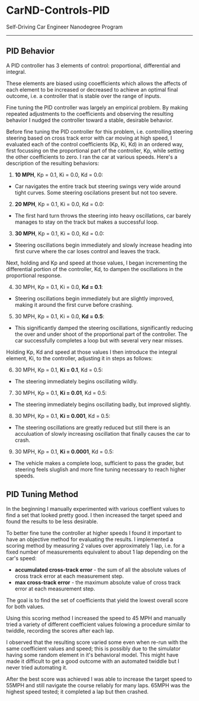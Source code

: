 # CarND-Controls-PID
Self-Driving Car Engineer Nanodegree Program

---

## PID Behavior

A PID controller has 3 elements of control: proportional, differential and integral.

These elements are biased using cooefficients which allows the affects of each element to be increased or decreased to achieve an optimal final outcome, i.e. a controller that is stable over the range of inputs.

Fine tuning the PID controller was largely an empirical problem. By making repeated adjustments to the coefficients and observing the resulting behavior I nudged the controller toward a stable, desirable behavior.

Before fine tuning the PID controller for this problem, i.e. controlling steering steering based on cross track error with car moving at high speed, I evaluated each of the control coefficients (Kp, Ki, Kd) in an ordered way, first focussing on the proportional part of the controller, Kp, while setting the other coefficients to zero. I ran the car at various speeds.  Here's a description of the resulting behaviors:

1. **10 MPH**, Kp = 0.1, Ki = 0.0,  Kd = 0.0:
  - Car navigates the entire track but steering swings very wide around tight curves.  Some steering oscilations present but not too severe.  
2. **20 MPH**, Kp = 0.1, Ki = 0.0,  Kd = 0.0:
  - The first hard turn throws the steering into heavy oscillations, car barely manages to stay on the track but makes a successful loop.
3. **30 MPH**, Kp = 0.1, Ki = 0.0,  Kd = 0.0:
  - Steering oscillations begin immediately and slowly increase heading into first curve where the car loses control and leaves the track.  

Next, holding and Kp and speed at those values, I began incrementing the differential portion of the controller, Kd, to dampen the oscillations in the proportional response.   

4. 30 MPH, Kp = 0.1, Ki = 0.0,  **Kd = 0.1**:
  - Steering oscillations begin immediately but are slightly improved, making it around the first curve before crashing. 
5. 30 MPH, Kp = 0.1, Ki = 0.0,  **Kd = 0.5**:
  - This significantly damped the steering oscillations, significantly reducing the over and under shoot of the proportional part of the controller. The car successfully completes a loop but with several very near misses. 

Holding Kp, Kd and speed at those values I then introduce the integral element, Ki, to the controller, adjusting it in steps as follows:

6. 30 MPH, Kp = 0.1, **Ki = 0.1**,  Kd = 0.5:
  - The steering immediately begins oscillating wildly.  
7. 30 MPH, Kp = 0.1, **Ki = 0.01**,  Kd = 0.5:
  - The steering immediately begins oscillating badly, but improved slightly.  
8. 30 MPH, Kp = 0.1, **Ki = 0.001**,  Kd = 0.5:
  - The steering oscillations are greatly reduced but still there is an acculuation of slowly increasing oscillation that finally causes the car to crash.  
9. 30 MPH, Kp = 0.1, **Ki = 0.0001**,  Kd = 0.5:
  - The vehicle makes a complete loop, sufficient to pass the grader, but steering feels sluglish and more fine tuning necessary to reach higher speeds.  

## PID Tuning Method

In the beginning I manually experimented with various coeffient values to find a set that looked pretty good.  I then increased the target speed and found the results to be less desirable.

To better fine tune the controller at higher speeds I found it important to have an objective method for evaluating the results. I implemented a scoring method by measuring 2 values over approximately 1 lap, i.e. for a fixed number of measurements equivalent to about 1 lap depending on the car's speed:
- **accumulated cross-track error** - the sum of all the absolute values of cross track error at each measurement step.
- **max cross-track error** - the maximum absolute value of cross track error at each measurement step.

The goal is to find the set of coefficients that yield the lowest overall score for both values.

Using this scoring method I increased the speed to 45 MPH and manually tried a variety of different coefficient values folowing a procedure similar to twiddle, recording the scores after each lap.

I observed that the resulting score varied some even when re-run with the same coefficient values and speed; this is possibly due to the simulator having some random element in it's behavioral model. This might have made it difficult to get a good outcome with an automated twiddle but I never tried automating it.

After the best score was achieved I was able to increase the target speed to 55MPH and still navigate the course reliably for many laps. 65MPH was the highest speed tested; it completed a lap but then crashed.
